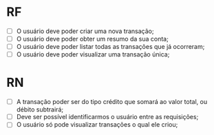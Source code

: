 # RF
- [  ] O usuário deve poder criar uma nova transação;
- [  ] O usuário deve poder obter um resumo da sua conta;
- [  ] O usuário deve poder listar todas as transações que já ocorreram;
- [  ] O usuário deve poder visualizar uma transação única;

# RN
- [  ] A transação poder ser do tipo crédito que somará ao valor total, ou débito subtrairá;
- [  ] Deve ser possível identificarmos o usuário entre as requisições;
- [  ] O usuário só pode visualizar transações o qual ele criou;